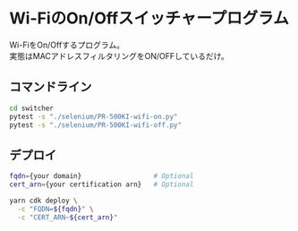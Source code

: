 # Wi-FiのOn/Offスイッチャープログラム

Wi-FiをOn/Offするプログラム。  
実態はMACアドレスフィルタリングをON/OFFしているだけ。

## コマンドライン

```bash
cd switcher
pytest -s "./selenium/PR-500KI-wifi-on.py"
pytest -s "./selenium/PR-500KI-wifi-off.py"
```

## デプロイ

```bash
fqdn={your domain}                  # Optional
cert_arn={your certification arn}   # Optional

yarn cdk deploy \
  -c "FQDN=${fqdn}" \
  -c "CERT_ARN~${cert_arn}"
```

